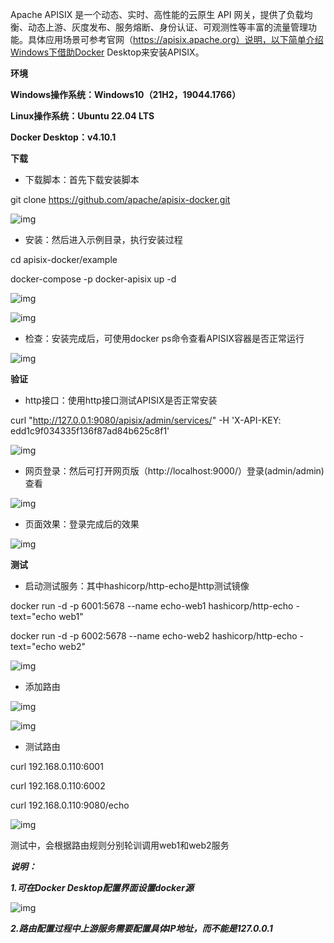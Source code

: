 Apache APISIX 是一个动态、实时、高性能的云原生 API 网关，提供了负载均衡、动态上游、灰度发布、服务熔断、身份认证、可观测性等丰富的流量管理功能。具体应用场景可参考官网（https://apisix.apache.org）说明，以下简单介绍Windows下借助Docker Desktop来安装APISIX。

**环境**

**Windows操作系统：Windows10（21H2，19044.1766）**

**Linux操作系统：Ubuntu 22.04 LTS**

**Docker Desktop：v4.10.1**

**下载**

- 下载脚本：首先下载安装脚本

git clone https://github.com/apache/apisix-docker.git

![img](https://oss-emcsprod-public.modb.pro/wechatSpider/modb_20221027_3204c058-55da-11ed-85bb-fa163eb4f6be.png)

- 安装：然后进入示例目录，执行安装过程

cd apisix-docker/example

docker-compose -p docker-apisix up -d

![img](https://oss-emcsprod-public.modb.pro/wechatSpider/modb_20221027_321ff1de-55da-11ed-85bb-fa163eb4f6be.png)

![img](https://oss-emcsprod-public.modb.pro/wechatSpider/modb_20221027_3238cdee-55da-11ed-85bb-fa163eb4f6be.png)

- 检查：安装完成后，可使用docker ps命令查看APISIX容器是否正常运行

![img](https://oss-emcsprod-public.modb.pro/wechatSpider/modb_20221027_325a97ee-55da-11ed-85bb-fa163eb4f6be.png)

**验证**

- http接口：使用http接口测试APISIX是否正常安装

curl "http://127.0.0.1:9080/apisix/admin/services/" -H 'X-API-KEY: edd1c9f034335f136f87ad84b625c8f1'

![img](https://oss-emcsprod-public.modb.pro/wechatSpider/modb_20221027_3285682a-55da-11ed-85bb-fa163eb4f6be.png)

- 网页登录：然后可打开网页版（http://localhost:9000/）登录(admin/admin)查看

![img](https://oss-emcsprod-public.modb.pro/wechatSpider/modb_20221027_32a9cef4-55da-11ed-85bb-fa163eb4f6be.png)

- 页面效果：登录完成后的效果

![img](https://oss-emcsprod-public.modb.pro/wechatSpider/modb_20221027_32c71f5e-55da-11ed-85bb-fa163eb4f6be.png)

**测试**

- 启动测试服务：其中hashicorp/http-echo是http测试镜像

docker run -d -p 6001:5678 --name echo-web1 hashicorp/http-echo -text="echo web1"

docker run -d -p 6002:5678 --name echo-web2 hashicorp/http-echo -text="echo web2"

![img](https://oss-emcsprod-public.modb.pro/wechatSpider/modb_20221027_32e7182c-55da-11ed-85bb-fa163eb4f6be.png)

- 添加路由

![img](https://oss-emcsprod-public.modb.pro/wechatSpider/modb_20221027_330cd76a-55da-11ed-85bb-fa163eb4f6be.png)



![img](https://oss-emcsprod-public.modb.pro/wechatSpider/modb_20221027_3336ed5c-55da-11ed-85bb-fa163eb4f6be.png)

- 测试路由

curl 192.168.0.110:6001

curl 192.168.0.110:6002

curl 192.168.0.110:9080/echo

![img](https://oss-emcsprod-public.modb.pro/wechatSpider/modb_20221027_335d2792-55da-11ed-85bb-fa163eb4f6be.png)

测试中，会根据路由规则分别轮训调用web1和web2服务

***说明：***

***1.可在Docker Desktop配置界面设置docker源***

![img](https://oss-emcsprod-public.modb.pro/wechatSpider/modb_20221027_33e0d876-55da-11ed-85bb-fa163eb4f6be.png)

***2.路由配置过程中上游服务需要配置具体IP地址，而不能是127.0.0.1***